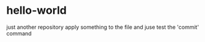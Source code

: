 # hello-world
just another repository
apply something to the file and juse test the 'commit' command 
